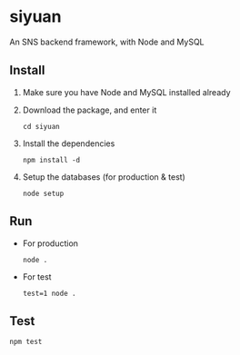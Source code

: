 # siyuan

An SNS backend framework, with Node and MySQL

## Install

1. Make sure you have Node and MySQL installed already

2. Download the package, and enter it
	```shell
	cd siyuan
	```

3. Install the dependencies
	```shell
	npm install -d
	```

4. Setup the databases (for production & test)
	```shell
	node setup
	```

## Run

- For production
	```shell
	node .
	```

- For test
	```shell
	test=1 node .
	```

## Test

```shell
npm test
```

